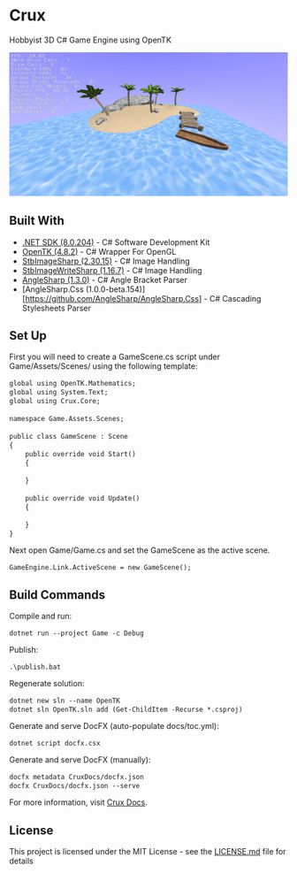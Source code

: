 # Crux

Hobbyist 3D C# Game Engine using OpenTK

![screenshot_1](screenshot_1.jpg)

## Built With

* [.NET SDK (8.0.204)](https://dotnet.microsoft.com/en-us/download/dotnet/8.0) - C# Software Development Kit
* [OpenTK (4.8.2)](https://github.com/opentk/opentk) - C# Wrapper For OpenGL
* [StbImageSharp (2.30.15)](https://github.com/StbSharp/StbImageSharp) - C# Image Handling
* [StbImageWriteSharp (1.16.7)](https://github.com/StbSharp/StbImageWriteSharp) - C# Image Handling
* [AngleSharp (1.3.0)](https://github.com/AngleSharp/AngleSharp) - C# Angle Bracket Parser
* [AngleSharp.Css (1.0.0-beta.154)][https://github.com/AngleSharp/AngleSharp.Css] - C# Cascading Stylesheets Parser

## Set Up

First you will need to create a GameScene.cs script under Game/Assets/Scenes/ using the following template:
```
global using OpenTK.Mathematics;
global using System.Text;
global using Crux.Core;

namespace Game.Assets.Scenes;

public class GameScene : Scene
{
    public override void Start()
    {
        
    }

    public override void Update()
    {
        
    }
}
```

Next open Game/Game.cs and set the GameScene as the active scene.
```
GameEngine.Link.ActiveScene = new GameScene();
```

## Build Commands

Compile and run:
```
dotnet run --project Game -c Debug
```

Publish:
```
.\publish.bat
```

Regenerate solution:
```
dotnet new sln --name OpenTK
dotnet sln OpenTK.sln add (Get-ChildItem -Recurse *.csproj)
```

Generate and serve DocFX (auto-populate docs/toc.yml):
```
dotnet script docfx.csx
```

Generate and serve DocFX (manually):
```
docfx metadata CruxDocs/docfx.json
docfx CruxDocs/docfx.json --serve
```

For more information, visit [Crux Docs](https://jordanmillett.github.io/Crux/).

## License

This project is licensed under the MIT License - see the [LICENSE.md](LICENSE.md) file for details